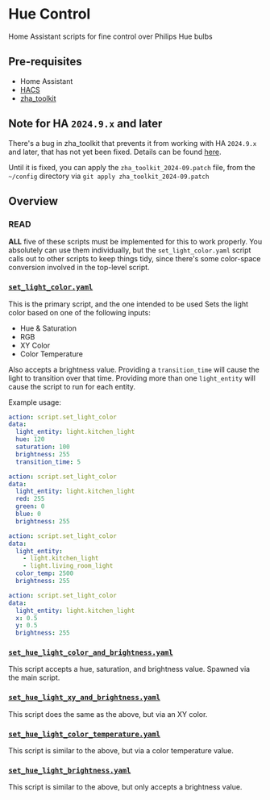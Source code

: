 # Hue Control
Home Assistant scripts for fine control over Philips Hue bulbs

## Pre-requisites

- Home Assistant
- [HACS](https://hacs.xyz/)
- [zha_toolkit](https://github.com/mdeweerd/zha-toolkit)

## Note for HA `2024.9.x` and later
There's a bug in zha_toolkit that prevents it from working with HA `2024.9.x` and later, that has not yet been fixed. Details can be found [here](https://github.com/mdeweerd/zha-toolkit/issues/261).

Until it is fixed, you can apply the `zha_toolkit_2024-09.patch` file, from the `~/config` directory via `git apply zha_toolkit_2024-09.patch`

## Overview

### READ
**ALL** five of these scripts must be implemented for this to work properly. You absolutely can use them individually, but the `set_light_color.yaml` script calls out to other scripts to keep things tidy, since there's some color-space conversion involved in the top-level script.

### [`set_light_color.yaml`](./scripts/set_light_color.yaml)
This is the primary script, and the one intended to be used Sets the light color based on one of the following inputs:
- Hue & Saturation
- RGB
- XY Color
- Color Temperature

Also accepts a brightness value. Providing a `transition_time` will cause the light to transition over that time. Providing more than one `light_entity` will cause the script to run for each entity.

Example usage:
```yaml
action: script.set_light_color
data:
  light_entity: light.kitchen_light
  hue: 120
  saturation: 100
  brightness: 255
  transition_time: 5
```

```yaml
action: script.set_light_color
data:
  light_entity: light.kitchen_light
  red: 255
  green: 0
  blue: 0
  brightness: 255
```

```yaml
action: script.set_light_color
data:
  light_entity:
    - light.kitchen_light
    - light.living_room_light
  color_temp: 2500
  brightness: 255
```

```yaml
action: script.set_light_color
data:
  light_entity: light.kitchen_light
  x: 0.5
  y: 0.5
  brightness: 255
```

### [`set_hue_light_color_and_brightness.yaml`](./scripts/set_hue_light_color_and_brightness.yaml)
This script accepts a hue, saturation, and brightness value. Spawned via the main script.

### [`set_hue_light_xy_and_brightness.yaml`](./scripts/set_hue_light_xy_and_brightness.yaml)
This script does the same as the above, but via an XY color.

### [`set_hue_light_color_temperature.yaml`](./scripts/set_hue_light_color_temperature.yaml)
This script is similar to the above, but via a color temperature value.

### [`set_hue_light_brightness.yaml`](./scripts/set_hue_light_brightness.yaml)
This script is similar to the above, but only accepts a brightness value.

